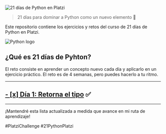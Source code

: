 ![21 días de Python en Platzi](https://i.imgur.com/QpNszHu.png)

> 21 días para dominar a Python como un nuevo elemento 🚀

Este repositorio contiene los ejercicios y retos del curso de 21 días de Python en Platzi.

![Python logo](https://i.imgur.com/W3pkado.png)

## ¿Qué es 21 días de Pyhton?
El reto consiste en aprender un concepto nuevo cada día y aplicarlo en un ejercicio práctico. El reto es de 4 semanas, pero puedes hacerlo a tu ritmo.

***

## [- [x] Día 1: Retorna el tipo](https://github.com/brayanrodallega/21-days-python-platzi/tree/main/dia1) ✅

***

¡Mantendré esta lista actualizada a medida que avance en mi ruta de aprendizaje!

#PlatziChallenge #21PythonPlatzi